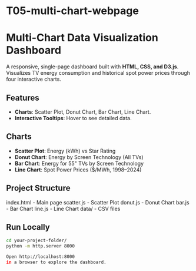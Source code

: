 # T05-multi-chart-webpage
# Multi-Chart Data Visualization Dashboard

A responsive, single-page dashboard built with **HTML, CSS, and D3.js**. Visualizes TV energy consumption and historical spot power prices through four interactive charts.

## Features
- **Charts**: Scatter Plot, Donut Chart, Bar Chart, Line Chart.
- **Interactive Tooltips**: Hover to see detailed data.

## Charts
- **Scatter Plot**: Energy (kWh) vs Star Rating  
- **Donut Chart**: Energy by Screen Technology (All TVs)  
- **Bar Chart**: Energy for 55" TVs by Screen Technology  
- **Line Chart**: Spot Power Prices ($/MWh, 1998–2024)

## Project Structure
index.html - Main page
scatter.js - Scatter Plot
donut.js - Donut Chart
bar.js - Bar Chart
line.js - Line Chart
data/ - CSV files

## Run Locally
```bash
cd your-project-folder/
python -m http.server 8000

Open http://localhost:8000
in a browser to explore the dashboard.
